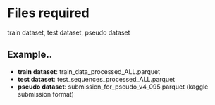 # Files required
train dataset, test dataset, pseudo dataset

## Example..
* <b>train dataset</b>: train_data_processed_ALL.parquet
* <b>test dataset</b>: test_sequences_processed_ALL.parquet
* <b>pseudo dataset</b>: submission_for_pseudo_v4_095.parquet (kaggle submission format)
